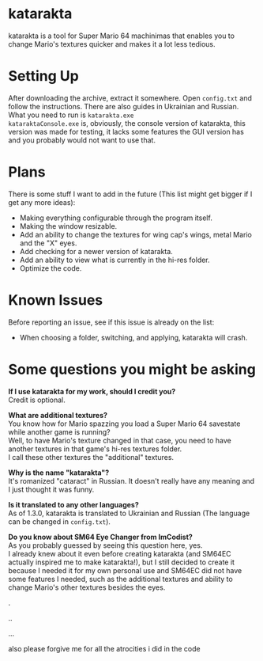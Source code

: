 # katarakta
katarakta is a tool for Super Mario 64 machinimas that enables you to change Mario's textures quicker and makes it a lot less tedious.

# Setting Up
After downloading the archive, extract it somewhere. Open `config.txt` and follow the instructions. There are also guides in Ukrainian and Russian.\
What you need to run is `katarakta.exe`\
`kataraktaConsole.exe` is, obviously, the console version of katarakta, this version was made for testing, it lacks some features the GUI version has and you probably would not want to use that.

# Plans
There is some stuff I want to add in the future (This list might get bigger if I get any more ideas):
- Making everything configurable through the program itself.
- Making the window resizable.
- Add an ability to change the textures for wing cap's wings, metal Mario and the "X" eyes.
- Add checking for a newer version of katarakta.
- Add an ability to view what is currently in the hi-res folder.
- Optimize the code.

# Known Issues
Before reporting an issue, see if this issue is already on the list:
- When choosing a folder, switching, and applying, katarakta will crash.

# Some questions you might be asking
**If I use katarakta for my work, should I credit you?**\
Credit is optional.

**What are additional textures?**\
You know how for Mario spazzing you load a Super Mario 64 savestate while another game is running?\
Well, to have Mario's texture changed in that case, you need to have another textures in that game's hi-res textures folder.\
I call these other textures the "additional" textures.

**Why is the name "katarakta"?**\
It's romanized "cataract" in Russian. It doesn't really have any meaning and I just thought it was funny.

**Is it translated to any other languages?**\
As of 1.3.0, katarakta is translated to Ukrainian and Russian (The language can be changed in `config.txt`).

**Do you know about SM64 Eye Changer from ImCodist?**\
As you probably guessed by seeing this question here, yes.\
I already knew about it even before creating katarakta (and SM64EC actually inspired me to make katarakta!), but I still decided to create it because I needed it for my own personal use and SM64EC did not have some features I needed, such as the additional textures and ability to change Mario's other textures besides the eyes.

.

..

...

also please forgive me for all the atrocities i did in the code
